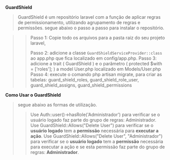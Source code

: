 **GuardShield**
> GuardShield é um repositório laravel com a função de aplicar regras de permissionamento, utilizando agrupamento de regras e permissões.
> segue abaixo o passo a passo para instalar o repositório.

> > Passo 1: Copie todo os arquivos para a pasta raiz do seu projeto laravel,
> > 
> > Passo 2: adicione a classe ```GuardShieldServiceProvider::class``` ao app.php que fica localizado em config/app.php.
> > Passo 3: adicione a trait ( GuardShield ) e o parâmetro ( protected $with = ['roles']; ) a model User.php localizado em Models/User.php
> > Passo 4: execute o comando php artisan migrate, para criar as tabelas: guard_shield_roles, guard_shield_role_user, guard_shield_assigns, guard_shield_permissions

**Como Usar o GuardShield**
> segue abaixo as formas de utilização.
> > Use Auth::user()->hasRole('Administrador') para verificar se o usuário logado faz parte do grupo de regras: Administrador.
> > Use GuardShield::Allows("Delete User") para verificar se o **usuário logado** tem a **permissão** necessária para **executar a ação**.
> > Use GuardShield::Allows("Delete User", "Administrador") para verificar se o **usuário logado** tem a **permissão** necessária para executar a ação e se esta permissão faz parte do grupo de regras: **Administrador**.
